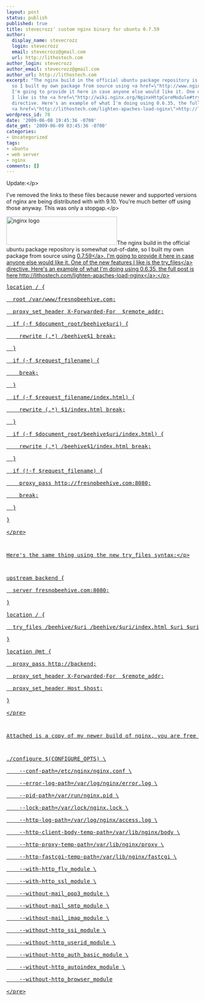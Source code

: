 ```yaml
---
layout: post
status: publish
published: true
title: stevecrozz' custom nginx binary for ubuntu 0.7.59
author:
  display_name: stevecrozz
  login: stevecrozz
  email: stevecrozz@gmail.com
  url: http://lithostech.com
author_login: stevecrozz
author_email: stevecrozz@gmail.com
author_url: http://lithostech.com
excerpt: "The nginx build in the official ubuntu package repository is somewhat out-of-date,
  so I built my own package from source using <a href=\"http://www.nginx.eu/download/sources/nginx-0.7.59.tar.gz\">0.7.59</a>.
  I'm going to provide it here in case anyone else would like it. One of the new features
  I like is the <a href=\"http://wiki.nginx.org/NginxHttpCoreModule#try_files\">try_files</a>
  directive. Here's an example of what I'm doing using 0.6.35, the full post is here
  <a href=\"http://lithostech.com/lighten-apaches-load-nginx\">http://lithostech.com/lighten-apaches-load-nginx</a>:\r\n\r\n"
wordpress_id: 78
date: '2009-06-08 19:45:36 -0700'
date_gmt: '2009-06-09 03:45:36 -0700'
categories:
- Uncategorized
tags:
- ubuntu
- web server
- nginx
comments: []
---
```

<p>Update:<&#47;p></p>
<p>I've removed the links to these files because newer and supported versions of nginx are being distributed with with 9.10. You're much better off using those anyway. This was only a stopgap.<&#47;p></p>
<p><img src="http:&#47;&#47;lithostech.com&#47;wp-content&#47;uploads&#47;2009&#47;06&#47;nginx-logo-290x74.png" alt="nginx logo" width="290" height="74" class="aligncenter size-medium wp-image-499" &#47;>The nginx build in the official ubuntu package repository is somewhat out-of-date, so I built my own package from source using <a href="http:&#47;&#47;www.nginx.eu&#47;download&#47;sources&#47;nginx-0.7.59.tar.gz">0.7.59<&#47;a>. I'm going to provide it here in case anyone else would like it. One of the new features I like is the <a href="http:&#47;&#47;wiki.nginx.org&#47;NginxHttpCoreModule#try_files">try_files<&#47;a> directive. Here's an example of what I'm doing using 0.6.35, the full post is here <a href="http:&#47;&#47;lithostech.com&#47;lighten-apaches-load-nginx">http:&#47;&#47;lithostech.com&#47;lighten-apaches-load-nginx<&#47;a>:<&#47;p></p>
<pre>
location &#47; {<br />
  root &#47;var&#47;www&#47;fresnobeehive.com;<br />
  proxy_set_header X-Forwarded-For  $remote_addr;<br />
  if (-f $document_root&#47;beehive$uri) {<br />
    rewrite (.*) &#47;beehive$1 break;<br />
  }<br />
  if (-f $request_filename) {<br />
    break;<br />
  }<br />
  if (-f $request_filename&#47;index.html) {<br />
    rewrite (.*) $1&#47;index.html break;<br />
  }<br />
  if (-f $document_root&#47;beehive$uri&#47;index.html) {<br />
    rewrite (.*) &#47;beehive$1&#47;index.html break;<br />
  }<br />
  if (!-f $request_filename) {<br />
    proxy_pass http:&#47;&#47;fresnobeehive.com:8080;<br />
    break;<br />
  }<br />
}<br />
<&#47;pre></p>
<p>Here's the same thing using the new try_files syntax:<&#47;p></p>
<pre>
upstream backend {<br />
  server fresnobeehive.com:8080;<br />
}<br />
location &#47; {<br />
  try_files &#47;beehive&#47;$uri &#47;beehive&#47;$uri&#47;index.html $uri $uri&#47;index.html @mt;<br />
}<br />
location @mt {<br />
  proxy_pass http:&#47;&#47;backend;<br />
  proxy_set_header X-Forwarded-For  $remote_addr;<br />
  proxy_set_header Host $host;<br />
}<br />
<&#47;pre></p>
<p>Attached is a copy of my newer build of nginx, you are free to use my version as long as you don't expect me to support it or provide any kind of assurance that it actually works. Here's the configure line so you can see what I have enabled&#47;disabled. I have disabled a lot of things so make sure you look it over.<&#47;p></p>
<pre>
.&#47;configure $(CONFIGURE_OPTS) \<br />
    --conf-path=&#47;etc&#47;nginx&#47;nginx.conf \<br />
    --error-log-path=&#47;var&#47;log&#47;nginx&#47;error.log \<br />
    --pid-path=&#47;var&#47;run&#47;nginx.pid \<br />
    --lock-path=&#47;var&#47;lock&#47;nginx.lock \<br />
    --http-log-path=&#47;var&#47;log&#47;nginx&#47;access.log \<br />
    --http-client-body-temp-path=&#47;var&#47;lib&#47;nginx&#47;body \<br />
    --http-proxy-temp-path=&#47;var&#47;lib&#47;nginx&#47;proxy \<br />
    --http-fastcgi-temp-path=&#47;var&#47;lib&#47;nginx&#47;fastcgi \<br />
    --with-http_flv_module \<br />
    --with-http_ssl_module \<br />
    --without-mail_pop3_module \<br />
    --without-mail_smtp_module \<br />
    --without-mail_imap_module \<br />
    --without-http_ssi_module \<br />
    --without-http_userid_module \<br />
    --without-http_auth_basic_module \<br />
    --without-http_autoindex_module \<br />
    --without-http_browser_module<br />
<&#47;pre></p>
